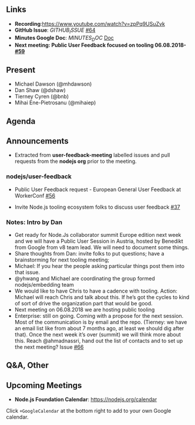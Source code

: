## Links

* **Recording**:https://www.youtube.com/watch?v=zpPq9USuZvk 
* **GitHub Issue**: $GITHUB_ISSUE$ [#64](https://github.com/nodejs/user-feedback/issues/64)
* **Minutes Google Doc**: $MINUTES_DOC$ [Doc](https://docs.google.com/document/d/19vcsnk6Fiyfc-PmvezowTAuviKnQh4nrjQYAdE_Fbms/ )
* **Next meeting: Public User Feedback focused on tooling 06.08.2018- [#59](https://github.com/nodejs/user-feedback/issues/59)**


## Present

* Michael Dawson (@mhdawson)
* Dan Shaw (@dshaw)
* Tierney Cyren (@bnb)
* Mihai Ene-Pietrosanu (@mihaiep)


## Agenda

## Announcements

* Extracted from **user-feedback-meeting** labelled issues and pull requests from the **nodejs org** prior to the meeting.

### nodejs/user-feedback

* Public User Feedback request - European General User Feedback at WorkerConf [#56](https://github.com/nodejs/user-feedback/issues/56)

* Invite Node.js tooling ecosystem folks to discuss user feedback [#37](https://github.com/nodejs/user-feedback/issues/37)

### Notes: Intro by Dan
* Get ready for Node.Js collaborator summit Europe edition next week and we will have a Public User Session in Austria, hosted by Benedikt from Google from v8 team lead. We will need to document some things.
* Share thoughts from Dan: invite folks to put questions; have a brainstorming for next tooling meeting;
* Michael: If you hear the people asking particular things post them into that issue.
* @yhwang and Michael are coordinating the group formed nodejs/embedding team 
* We would like to have Chris to have a cadence with tooling. Action: Michael will reach Chris and talk about this. If he’s got the cycles to kind of sort of drive the organization part that would be good.
* Next meeting on 06.08.2018 we are hosting public tooling
* Enterprise: still on going. Coming with a propose for the next session. Most of the communication is by email and the repo. (Tierney: we have an email list like from about 7 months ago, at least we should dig after that). Once the next week it’s over (summit) we will think more about this. Reach @ahmadnassri, hand out the list of contacts and to set up the next meeting? Issue [#66](https://github.com/nodejs/user-feedback/issues/66)


## Q&A, Other

## Upcoming Meetings

* **Node.js Foundation Calendar**: https://nodejs.org/calendar

Click `+GoogleCalendar` at the bottom right to add to your own Google calendar.


